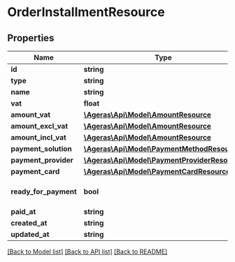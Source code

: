 # OrderInstallmentResource

## Properties
Name | Type | Description | Notes
------------ | ------------- | ------------- | -------------
**id** | **string** |  | [optional] 
**type** | **string** |  | [optional] 
**name** | **string** |  | [optional] 
**vat** | **float** |  | [optional] 
**amount_vat** | [**\Ageras\Api\Model\AmountResource**](AmountResource.md) |  | [optional] 
**amount_excl_vat** | [**\Ageras\Api\Model\AmountResource**](AmountResource.md) |  | [optional] 
**amount_incl_vat** | [**\Ageras\Api\Model\AmountResource**](AmountResource.md) |  | [optional] 
**payment_solution** | [**\Ageras\Api\Model\PaymentMethodResource**](PaymentMethodResource.md) |  | [optional] 
**payment_provider** | [**\Ageras\Api\Model\PaymentProviderResource**](PaymentProviderResource.md) |  | [optional] 
**payment_card** | [**\Ageras\Api\Model\PaymentCardResource**](PaymentCardResource.md) |  | [optional] 
**ready_for_payment** | **bool** |  | [optional] [default to false]
**paid_at** | **string** |  | [optional] 
**created_at** | **string** |  | [optional] 
**updated_at** | **string** |  | [optional] 

[[Back to Model list]](../README.md#documentation-for-models) [[Back to API list]](../README.md#documentation-for-api-endpoints) [[Back to README]](../README.md)


